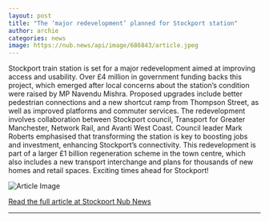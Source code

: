 ```yaml
---
layout: post
title: "The ‘major redevelopment’ planned for Stockport station"
author: archie
categories: news
image: https://nub.news/api/image/686843/article.jpeg
---
```

Stockport train station is set for a major redevelopment aimed at improving access and usability. Over £4 million in government funding backs this project, which emerged after local concerns about the station’s condition were raised by MP Navendu Mishra. Proposed upgrades include better pedestrian connections and a new shortcut ramp from Thompson Street, as well as improved platforms and commuter services. The redevelopment involves collaboration between Stockport council, Transport for Greater Manchester, Network Rail, and Avanti West Coast. Council leader Mark Roberts emphasised that transforming the station is key to boosting jobs and investment, enhancing Stockport’s connectivity. This redevelopment is part of a larger £1 billion regeneration scheme in the town centre, which also includes a new transport interchange and plans for thousands of new homes and retail spaces. Exciting times ahead for Stockport!

![Article Image](https://nub.news/api/image/686843/article.jpeg)

[Read the full article at Stockport Nub News](https://stockport.nub.news/news/local-news/the-major-redevelopment-planned-for-stockport-station-270319)

---
